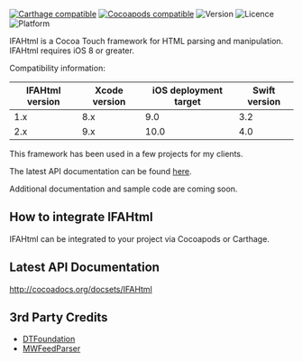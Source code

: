 [![Carthage compatible](https://img.shields.io/badge/Carthage-compatible-4BC51D.svg?style=flat)](https://github.com/Carthage/Carthage)
[![Cocoapods compatible](https://img.shields.io/badge/Cocoapods-compatible-4BC51D.svg?style=flat)](https://cocoapods.org)
![Version](https://img.shields.io/cocoapods/v/IFAHtml.svg)
![Licence](https://img.shields.io/cocoapods/l/IFAHtml.svg)
![Platform](https://img.shields.io/cocoapods/p/IFAHtml.svg)

IFAHtml is a Cocoa Touch framework for HTML parsing and manipulation. IFAHtml requires iOS 8 or greater.

Compatibility information:

| IFAHtml version | Xcode version | iOS deployment target | Swift version |
| --------------- | ------------- | --------------------- | ------------- |
| 1.x             | 8.x           | 9.0                   | 3.2           |
| 2.x             | 9.x           | 10.0                  | 4.0           |

This framework has been used in a few projects for my clients.

The latest API documentation can be found [here](http://cocoadocs.org/docsets/IFAHtml).

Additional documentation and sample code are coming soon.

## How to integrate IFAHtml ##

IFAHtml can be integrated to your project via Cocoapods or Carthage.

## Latest API Documentation ##

http://cocoadocs.org/docsets/IFAHtml

## 3rd Party Credits ##
- [DTFoundation](https://github.com/Cocoanetics/DTFoundation)
- [MWFeedParser](https://github.com/mwaterfall/MWFeedParser)

